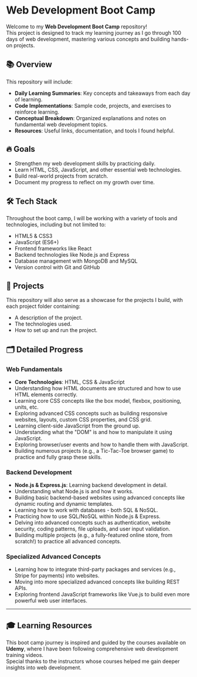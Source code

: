 # Web Development Boot Camp

Welcome to my **Web Development Boot Camp** repository!  
This project is designed to track my learning journey as I go through 100 days of web development, mastering various concepts and building hands-on projects.

## 📚 Overview

This repository will include:
- **Daily Learning Summaries**: Key concepts and takeaways from each day of learning.
- **Code Implementations**: Sample code, projects, and exercises to reinforce learning.
- **Conceptual Breakdown**: Organized explanations and notes on fundamental web development topics.
- **Resources**: Useful links, documentation, and tools I found helpful.

## 🔥 Goals

- Strengthen my web development skills by practicing daily.
- Learn HTML, CSS, JavaScript, and other essential web technologies.
- Build real-world projects from scratch.
- Document my progress to reflect on my growth over time.

## 🛠 Tech Stack

Throughout the boot camp, I will be working with a variety of tools and technologies, including but not limited to:
- HTML5 & CSS3
- JavaScript (ES6+)
- Frontend frameworks like React
- Backend technologies like Node.js and Express
- Database management with MongoDB and MySQL
- Version control with Git and GitHub

## 🚀 Projects

This repository will also serve as a showcase for the projects I build, with each project folder containing:
- A description of the project.
- The technologies used.
- How to set up and run the project.

## 🗂 Detailed Progress

### Web Fundamentals
- **Core Technologies**: HTML, CSS & JavaScript
- Understanding how HTML documents are structured and how to use HTML elements correctly.
- Learning core CSS concepts like the box model, flexbox, positioning, units, etc.
- Exploring advanced CSS concepts such as building responsive websites, layouts, custom CSS properties, and CSS grid.
- Learning client-side JavaScript from the ground up.
- Understanding what the "DOM" is and how to manipulate it using JavaScript.
- Exploring browser/user events and how to handle them with JavaScript.
- Building numerous projects (e.g., a Tic-Tac-Toe browser game) to practice and fully grasp these skills.

### Backend Development
- **Node.js & Express.js**: Learning backend development in detail.
- Understanding what Node.js is and how it works.
- Building basic backend-based websites using advanced concepts like dynamic routing and dynamic templates.
- Learning how to work with databases - both SQL & NoSQL.
- Practicing how to use SQL/NoSQL within Node.js & Express.
- Delving into advanced concepts such as authentication, website security, coding patterns, file uploads, and user input validation.
- Building multiple projects (e.g., a fully-featured online store, from scratch!) to practice all advanced concepts.

### Specialized Advanced Concepts
- Learning how to integrate third-party packages and services (e.g., Stripe for payments) into websites.
- Moving into more specialized advanced concepts like building REST APIs.
- Exploring frontend JavaScript frameworks like Vue.js to build even more powerful web user interfaces.


---

## 🎓 Learning Resources

This boot camp journey is inspired and guided by the courses available on **Udemy**, where I have been following comprehensive web development training videos.  
Special thanks to the instructors whose courses helped me gain deeper insights into web development.


